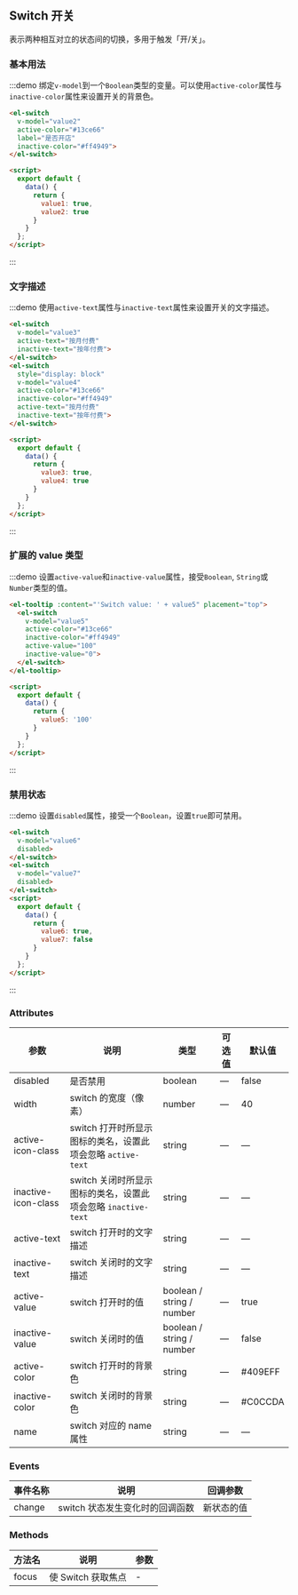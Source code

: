 <style>
  .demo-box.demo-switch {
    .el-switch {
      margin: 20px 20px 20px 0;
    }
  }
</style>

<script>
  export default {
    data() {
      return {
        value1: true,
        value2: true,
        value3: true,
        value4: true,
        value5: '100',
        value6: true,
        value7: false
      }
    }
  };
</script>

## Switch 开关

表示两种相互对立的状态间的切换，多用于触发「开/关」。

### 基本用法

:::demo 绑定`v-model`到一个`Boolean`类型的变量。可以使用`active-color`属性与`inactive-color`属性来设置开关的背景色。

```html
<el-switch
  v-model="value2"
  active-color="#13ce66"
  label="是否开店"
  inactive-color="#ff4949">
</el-switch>

<script>
  export default {
    data() {
      return {
        value1: true,
        value2: true
      }
    }
  };
</script>
```
:::

### 文字描述

:::demo 使用`active-text`属性与`inactive-text`属性来设置开关的文字描述。

```html
<el-switch
  v-model="value3"
  active-text="按月付费"
  inactive-text="按年付费">
</el-switch>
<el-switch
  style="display: block"
  v-model="value4"
  active-color="#13ce66"
  inactive-color="#ff4949"
  active-text="按月付费"
  inactive-text="按年付费">
</el-switch>

<script>
  export default {
    data() {
      return {
        value3: true,
        value4: true
      }
    }
  };
</script>
```
:::

### 扩展的 value 类型

:::demo 设置`active-value`和`inactive-value`属性，接受`Boolean`, `String`或`Number`类型的值。

```html
<el-tooltip :content="'Switch value: ' + value5" placement="top">
  <el-switch
    v-model="value5"
    active-color="#13ce66"
    inactive-color="#ff4949"
    active-value="100"
    inactive-value="0">
  </el-switch>
</el-tooltip>

<script>
  export default {
    data() {
      return {
        value5: '100'
      }
    }
  };
</script>
```

:::

### 禁用状态

:::demo 设置`disabled`属性，接受一个`Boolean`，设置`true`即可禁用。


```html
<el-switch
  v-model="value6"
  disabled>
</el-switch>
<el-switch
  v-model="value7"
  disabled>
</el-switch>
<script>
  export default {
    data() {
      return {
        value6: true,
        value7: false
      }
    }
  };
</script>
```
:::


### Attributes

| 参数      | 说明    | 类型      | 可选值       | 默认值   |
|---------- |-------- |---------- |-------------  |-------- |
| disabled  | 是否禁用    | boolean   | — | false   |
| width  | switch 的宽度（像素）    | number   | — | 40 |
| active-icon-class  | switch 打开时所显示图标的类名，设置此项会忽略 `active-text`    | string   | — | — |
| inactive-icon-class  | switch 关闭时所显示图标的类名，设置此项会忽略 `inactive-text`    | string   | — | — |
| active-text  | switch 打开时的文字描述    | string   | — | — |
| inactive-text  | switch 关闭时的文字描述    | string   | — | — |
| active-value  | switch 打开时的值    | boolean / string / number | — | true |
| inactive-value  | switch 关闭时的值    | boolean / string / number | — | false |
| active-color  | switch 打开时的背景色    | string   | — | #409EFF |
| inactive-color  | switch 关闭时的背景色    | string   | — | #C0CCDA |
| name  | switch 对应的 name 属性    | string   | — | — |

### Events
| 事件名称      | 说明    | 回调参数      |
|---------- |-------- |---------- |
| change  | switch 状态发生变化时的回调函数    | 新状态的值 |

### Methods
| 方法名 | 说明 | 参数 |
| ---- | ---- | ---- |
| focus | 使 Switch 获取焦点 | - |

